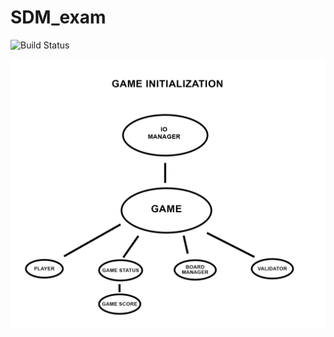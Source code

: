 # SDM_exam
![Build Status](https://travis-ci.com/samadio/SDM_exam.svg?branch=master)

![alt text](INTRO.png)
